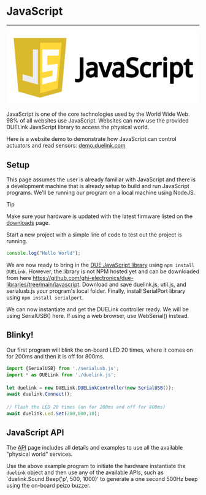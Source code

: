 # JavaScript

---

![JavaSript](../images/javascript.png)

JavaScript is one of the core technologies used by the World Wide Web. 98% of all websites use JavaScript. Websites can now use the provided DUELink JavaScript library to access the physical world.

Here is a website demo to demonstrate how JavaScript can control actuators and read sensors: [demo.duelink.com](https://demo.duelink.com/)

## Setup
This page assumes the user is already familiar with JavaScript and there is a development machine that is already setup to build and run JavaScript programs. We'll be running our program on a local machine using NodeJS.

> [!TIP]
> Make sure your hardware is updated with the latest firmware listed on the [downloads](../downloads.md) page.

Start a new project with a simple line of code to test out the project is running.

```js
console.log("Hello World");
```

We are now ready to bring in the [DUE JavaScript library](https://github.com/ghi-electronics/due-libraries) using `npm install DUELink`. However, the library is not NPM hosted yet and can be downloaded from here https://github.com/ghi-electronics/due-libraries/tree/main/javascript. Download and save duelink.js, util.js, and serialusb.js your program's local folder. Finally, install SerialPort library using `npm install serialport`.

We can now instantiate and get the DUELink controller ready. We will be using SerialUSB() here. If using a web browser, use WebSerial() instead.


## Blinky!

Our first program will blink the on-board LED 20 times, where it comes on for 200ms and then it is off for 800ms.

```js
import {SerialUSB} from './serialusb.js';
import * as DUELink from './duelink.js';

let duelink = new DUELink.DUELinkController(new SerialUSB());
await duelink.Connect();

// Flash the LED 20 times (on for 200ms and off for 800ms)
await duelink.Led.Set(200,800,10);
```

## JavaScript API

The [API](../api/intro.md) page includes all details and examples to use all the available "physical world" services.

Use the above example program to initiate the hardware instantiate the `duelink` object and then use any of the available APIs, such as `duelink.Sound.Beep('p', 500, 1000)' to generate a one second 500Hz beep using the on-board peizo buzzer.
